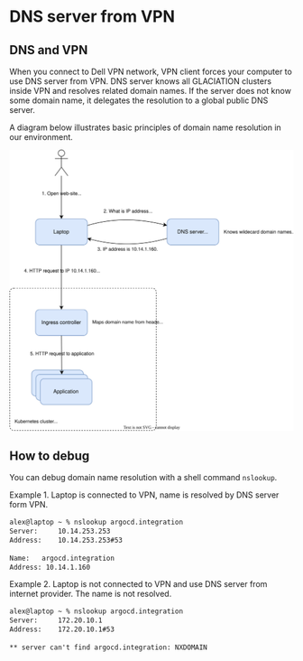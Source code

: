 # DNS server from VPN

## DNS and VPN

When you connect to Dell VPN network, VPN client forces your computer to use DNS server from VPN. 
DNS server knows all GLACIATION clusters inside VPN and resolves related domain names. 
If the server does not know some domain name, it delegates the resolution to a global public DNS server.

A diagram below illustrates basic principles of domain name resolution in our environment. 

![dns_and_k8s.drawio.svg](dns_and_k8s.drawio.svg)

## How to debug

You can debug domain name resolution with a shell command `nslookup`.

Example 1. Laptop is connected to VPN, name is resolved by DNS server form VPN.

```shell
alex@laptop ~ % nslookup argocd.integration
Server:		10.14.253.253
Address:	10.14.253.253#53

Name:	argocd.integration
Address: 10.14.1.160
```

Example 2. Laptop is not connected to VPN and use DNS server from internet provider. The name is not resolved.

```shell
alex@laptop ~ % nslookup argocd.integration
Server:		172.20.10.1
Address:	172.20.10.1#53

** server can't find argocd.integration: NXDOMAIN
```


